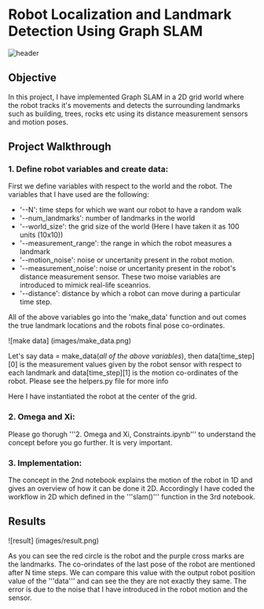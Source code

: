 # Robot Localization and Landmark Detection Using Graph SLAM

![header](images/readme_slam.gif)

## Objective

In this project, I have implemented Graph SLAM in a 2D grid world where the robot tracks it's movements and detects the surrounding landmarks such as building, trees, rocks etc using its distance measurement sensors and motion poses.

## Project Walkthrough

### 1. Define robot variables and create data:

First we define variables with respect to the world and the robot. The variables that I have used are the following:

- '--N': time steps for which we want our robot to have a random walk
- '--num_landmarks': number of landmarks in the world
- '--world_size': the grid size of the world (Here I have taken it as 100 units (10x10))
- '--measurement_range': the range in which the robot measures a landmark
- '--motion_noise': noise or uncertanity present in the robot motion.
- '--measurement_noise': noise or uncertanity present in the robot's distance measurement sensor. These two moise variables are introduced to mimick real-life sceanrios.
- '--distance': distance by which a robot can move during a particular time step.


All of the above variables go into the 'make_data' function and out comes the true landmark locations and the robots final pose co-ordinates.

![make data] (images/make_data.png)

Let's say data = make_data(*all of the above variables*), then data[time_step][0] is the measurement values given by the robot sensor with respect to each landmark and data[time_step][1] is the motion co-ordinates of the robot.
Please see the helpers.py file for more info

Here I have instantiated the robot at the center of the grid.

### 2. Omega and Xi:

Please go thorugh '''2. Omega and Xi, Constraints.ipynb''' to understand the concept before you go further. It is very important.

### 3. Implementation:

The concept in the 2nd notebook explains the motion of the robot in 1D and gives an overview of how it can be done it 2D. Accordingly I have coded the workflow in 2D which defined in the '''slam()''' function in the 3rd notebook.

## Results

![result] (images/result.png)

As you can see the red circle is the robot and the purple cross marks are the landmarks. The co-orindates of the last pose of the robot are mentioned after N time steps. We can compare this value with the output robot position value of the '''data''' and can see the they are not exactly they same. The error is due to the noise that I have introduced in the robot motion and the sensor.